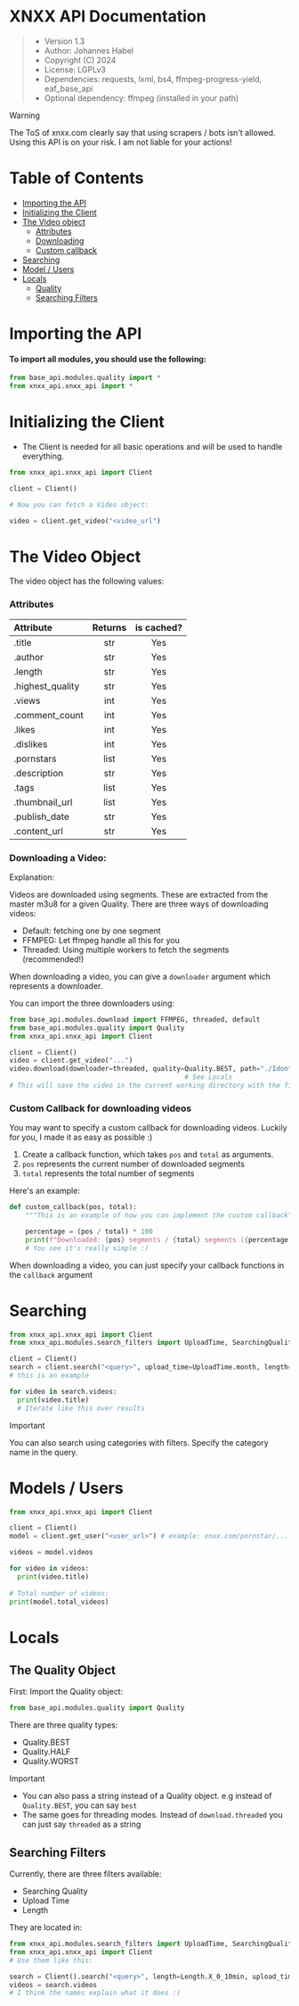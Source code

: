 # XNXX API Documentation

> - Version 1.3
> - Author: Johannes Habel
> - Copyright (C) 2024
> - License: LGPLv3
> - Dependencies: requests, lxml, bs4, ffmpeg-progress-yield, eaf_base_api
> - Optional dependency: ffmpeg (installed in your path)


> [!WARNING]
> The ToS of xnxx.com clearly say that using scrapers / bots isn't allowed.
> Using this API is on your risk. I am not liable for your actions!

# Table of Contents
- [Importing the API](#importing-the-api)
- [Initializing the Client](#initializing-the-client)
- [The Video object](#the-video-object)
    - [Attributes](#attributes)
    - [Downloading](#downloading-a-video)
    - [Custom callback](#custom-callback-for-downloading--videos)
- [Searching](#searching)
- [Model / Users](#models--users)
- [Locals](#locals)
  - [Quality](#the-quality-object)
  - [Searching Filters](#searching-filters)

# Importing the API

#### To import all modules, you should use the following:

```python
from base_api.modules.quality import *
from xnxx_api.xnxx_api import *
```

# Initializing the Client

- The Client is needed for all basic operations and will be used to handle everything.

```python
from xnxx_api.xnxx_api import Client

client = Client()

# Now you can fetch a Video object:

video = client.get_video("<video_url")
```


# The Video Object

The video object has the following values:

### Attributes

| Attribute        | Returns |  is cached?   |
|:-----------------|:-------:|:-------------:|
| .title           |   str   |      Yes      |
| .author          |   str   |      Yes      |
| .length          |   str   |      Yes      |
| .highest_quality |   str   |      Yes      |
| .views           |   int   |      Yes      |
| .comment_count   |   int   |      Yes      |
| .likes           |   int   |      Yes      |
| .dislikes        |   int   |      Yes      |
| .pornstars       |  list   |      Yes      |
| .description     |   str   |      Yes      |
| .tags            |  list   |      Yes      |
| .thumbnail_url   |  list   |      Yes      |
| .publish_date    |   str   |      Yes      |
| .content_url     |   str   |      Yes      |

### Downloading a Video:

Explanation: 

Videos are downloaded using segments. These are extracted from the master m3u8 for a given Quality.
There are three ways of downloading videos:

- Default: fetching one by one segment
- FFMPEG: Let ffmpeg handle all this for you
- Threaded: Using multiple workers to fetch the segments (recommended!)

When downloading a video, you can give a `downloader` argument which represents a downloader.

You can import the three downloaders using:

```python
from base_api.modules.download import FFMPEG, threaded, default
from base_api.modules.quality import Quality
from xnxx_api.xnxx_api import Client

client = Client()
video = client.get_video("...")
video.download(downloader=threaded, quality=Quality.BEST, path="./IdontKnow.mp4")
                                            # See Locals
# This will save the video in the current working directory with the filename "IdontKnow.mp4"
```

### Custom Callback for downloading videos

You may want to specify a custom callback for downloading videos. Luckily for you, I made it as easy as
possible :)

1. Create a callback function, which takes `pos` and `total` as arguments.
2. `pos` represents the current number of downloaded segments
3. `total` represents the total number of segments

Here's an example:

```python
def custom_callback(pos, total):
    """This is an example of how you can implement the custom callback"""

    percentage = (pos / total) * 100
    print(f"Downloaded: {pos} segments / {total} segments ({percentage:.2f}%)")
    # You see it's really simple :)
```

When downloading a video, you can just specify your callback functions in the `callback` argument

# Searching
```python
from xnxx_api.xnxx_api import Client
from xnxx_api.modules.search_filters import UploadTime, SearchingQuality, Length

client = Client()
search = client.search("<query>", upload_time=UploadTime.month, length=Length.X_0_10min, searching_quality=SearchingQuality.X_720p)
# this is an example

for video in search.videos:
  print(video.title)
  # Iterate like this over results
```

> [!Important]
> You can also search using categories with filters. Specify the category name in the query.

# Models / Users

```python
from xnxx_api.xnxx_api import Client

client = Client()
model = client.get_user("<user_url>") # example: xnxx.com/pornstar/...

videos = model.videos

for video in videos:
  print(video.title)
  
# Total number of videos:
print(model.total_videos)


```


# Locals

## The Quality Object

First: Import the Quality object:

```python
from base_api.modules.quality import Quality
```

There are three quality types:

- Quality.BEST
- Quality.HALF
- Quality.WORST

> [!IMPORTANT]
> - You can also pass a string instead of a Quality object. e.g instead of `Quality.BEST`, you can say `best`
> - The same goes for threading modes. Instead of `download.threaded` you can just say `threaded` as a string

## Searching Filters

Currently, there are three filters available:

- Searching Quality
- Upload Time
- Length

They are located in:

```python
from xnxx_api.modules.search_filters import UploadTime, SearchingQuality, Length
from xnxx_api.xnxx_api import Client
# Use them like this:

search = Client().search("<query>", length=Length.X_0_10min, upload_time=UploadTime.year, searching_quality=SearchingQuality.X_1080p_plus)
videos = search.videos
# I think the names explain what it does :)
```